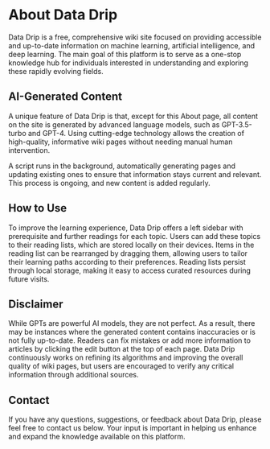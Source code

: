 # About Data Drip

Data Drip is a free, comprehensive wiki site focused on providing accessible and up-to-date information on machine learning, artificial intelligence, and deep learning. The main goal of this platform is to serve as a one-stop knowledge hub for individuals interested in understanding and exploring these rapidly evolving fields.

## AI-Generated Content

A unique feature of Data Drip is that, except for this About page, all content on the site is generated by advanced language models, such as GPT-3.5-turbo and GPT-4. Using cutting-edge technology allows the creation of high-quality, informative wiki pages without needing manual human intervention.

A script runs in the background, automatically generating pages and updating existing ones to ensure that information stays current and relevant. This process is ongoing, and new content is added regularly.

## How to Use

To improve the learning experience, Data Drip offers a left sidebar with prerequisite and further readings for each topic. Users can add these topics to their reading lists, which are stored locally on their devices. Items in the reading list can be rearranged by dragging them, allowing users to tailor their learning paths according to their preferences. Reading lists persist through local storage, making it easy to access curated resources during future visits.

## Disclaimer

While GPTs are powerful AI models, they are not perfect. As a result, there may be instances where the generated content contains inaccuracies or is not fully up-to-date. Readers can fix mistakes or add more information to articles by clicking the edit button at the top of each page. Data Drip continuously works on refining its algorithms and improving the overall quality of wiki pages, but users are encouraged to verify any critical information through additional sources.

## Contact

If you have any questions, suggestions, or feedback about Data Drip, please feel free to contact us below. Your input is important in helping us enhance and expand the knowledge available on this platform.
